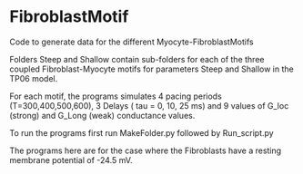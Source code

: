 # FibroblastMotif
Code to generate data for the different Myocyte-FibroblastMotifs

Folders Steep and Shallow contain sub-folders for each of the three coupled Fibroblast-Myocyte motifs for parameters Steep and Shallow in the TP06 model.

For each motif, the programs simulates 4 pacing periods (T=300,400,500,600), 3 Delays ( tau = 0, 10, 25 ms) and 9 values of G_loc (strong) and G_Long (weak) conductance values.

To run the programs first run MakeFolder.py followed by Run_script.py

The programs here are for the case where the Fibroblasts have a resting membrane potential of -24.5 mV. 



  

